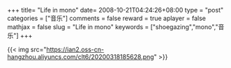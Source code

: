 +++
title= "Life in mono"
date= 2008-10-21T04:24:26+08:00
type = "post"
categories = ["音乐"]
comments = false
reward = true
aplayer = false
mathjax = false
slug = "Life in mono"
keywords = ["shoegazing","mono","音乐"]
+++

{{< img src="https://ian2.oss-cn-hangzhou.aliyuncs.com/clt6/20200318185628.png" >}}
<!--more-->
